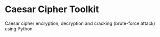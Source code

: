 # Caesar Cipher Toolkit
Caesar cipher encryption, decryption and cracking (brute-force attack) using Python
